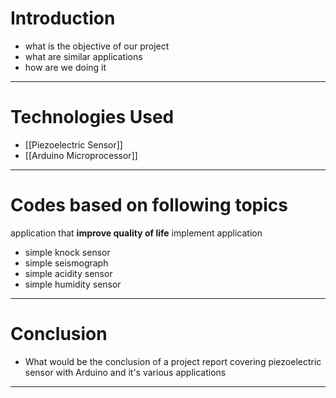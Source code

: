 
# Introduction 

-  what is the objective of our project
-  what are similar applications
-  how are we doing it 
___
# Technologies Used

- [[Piezoelectric Sensor]]
- [[Arduino Microprocessor]]

---
# Codes based on following topics

application that **improve quality of life**
implement application 


- simple knock sensor
- simple seismograph
- simple acidity sensor
- simple humidity sensor

___
# Conclusion 

- What would be the conclusion of a project report covering piezoelectric sensor with Arduino and it's various applications

___


